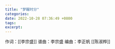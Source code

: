 ```yaml
---
title: "梦醒时分"
categories: 
date: 2022-10-28 07:36:49 +0800
tags: 
excerpt: 
---
```



作词：[[李宗盛]]
谱曲：李宗盛
编曲：李正帆
[[陈淑桦]]






